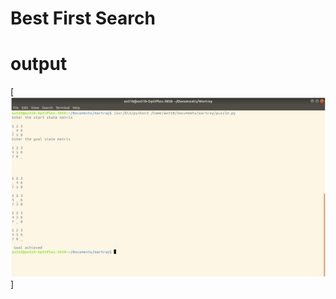 # Best First Search
# output
[![Output](https://github.com/dcostat04/AI-Lab-Work/blob/main/Best-First-Search/bfs.jpg)]
